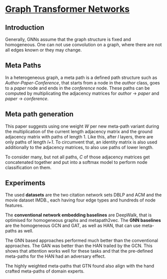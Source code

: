 # [Graph Transformer Networks](https://arxiv.org/pdf/1911.06455.pdf)
## Introduction
Generally, GNNs assume that the graph structure is fixed and homogeneous. One can not use convolution on a graph, where there are not all edges known or they may change.

## Meta Paths
In a heterogeneous graph, a meta path is a defined path structure such as *Author-Paper-Conference*, that starts from a node in the *author* class, goes to a *paper* node and ends in the *conference* node.
These paths can be computed by multiplicating the adjacency matrices for *author* &rightarrow; *paper* and *paper* &rightarrow; *conference*.

## Meta path generation
This paper suggests using one weight *W* per new meta-path variant during the multiplication of the current length adjacency matrix and the ground adjacency matrix with paths of length 1. Like this, after *l* layers, there are only paths of length *l+1*. To circumvent that, an identity matrix is also used additionally to the adjacency matrices, to also use paths of lower length.

To consider many, but not all paths, *C* of those adjacency matrices get concatenated together and put into a softmax model to perform node classification on them.
## Experiments
The used **datasets** are the two citation network sets DBLP and ACM and the movie dataset IMDB., each having four edge types and hundreds of node features.

The **conventional network embedding baselines** are DeepWalk, that is optimised for homogeneous graphs and metapath2vec. The **GNN baselines** are the homogeneous GCN and GAT, as well as HAN, that can use meta-paths as well.

The GNN based approaches performed much better than the conventional approaches. The GAN was better than the HAN trailed by the GCN. This shows that attention works well for these tasks and that the pre-defined meta-paths for the HAN had an adversary effect.

The highly weighted meta-paths that GTN found also align with the hand crafted meta-paths of domain experts.